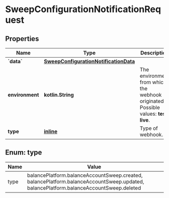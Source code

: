 
# SweepConfigurationNotificationRequest

## Properties
Name | Type | Description | Notes
------------ | ------------- | ------------- | -------------
**&#x60;data&#x60;** | [**SweepConfigurationNotificationData**](SweepConfigurationNotificationData.md) |  | 
**environment** | **kotlin.String** | The environment from which the webhook originated.  Possible values: **test**, **live**. | 
**type** | [**inline**](#Type) | Type of webhook. | 


<a name="Type"></a>
## Enum: type
Name | Value
---- | -----
type | balancePlatform.balanceAccountSweep.created, balancePlatform.balanceAccountSweep.updated, balancePlatform.balanceAccountSweep.deleted



